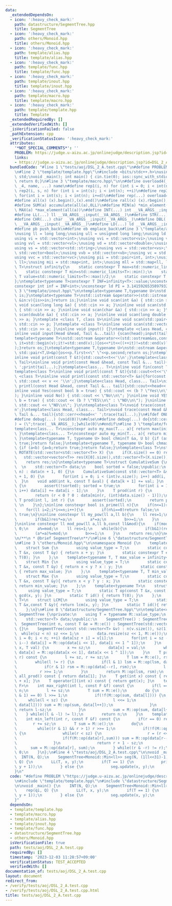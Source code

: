 ```yaml
---
data:
  _extendedDependsOn:
  - icon: ':heavy_check_mark:'
    path: datastructure/SegmentTree.hpp
    title: SegmentTree
  - icon: ':heavy_check_mark:'
    path: others/Monoid.hpp
    title: others/Monoid.hpp
  - icon: ':heavy_check_mark:'
    path: template/alias.hpp
    title: template/alias.hpp
  - icon: ':heavy_check_mark:'
    path: template/func.hpp
    title: template/func.hpp
  - icon: ':heavy_check_mark:'
    path: template/inout.hpp
    title: template/inout.hpp
  - icon: ':heavy_check_mark:'
    path: template/macro.hpp
    title: template/macro.hpp
  - icon: ':heavy_check_mark:'
    path: template/template.hpp
    title: Template
  _extendedRequiredBy: []
  _extendedVerifiedWith: []
  _isVerificationFailed: false
  _pathExtension: cpp
  _verificationStatusIcon: ':heavy_check_mark:'
  attributes:
    '*NOT_SPECIAL_COMMENTS*': ''
    PROBLEM: https://judge.u-aizu.ac.jp/onlinejudge/description.jsp?id=DSL_2_A
    links:
    - https://judge.u-aizu.ac.jp/onlinejudge/description.jsp?id=DSL_2_A
  bundledCode: "#line 1 \"tests/aoj/DSL_2_A.test.cpp\"\n#define PROBLEM \"https://judge.u-aizu.ac.jp/onlinejudge/description.jsp?id=DSL_2_A\"\
    \n#line 2 \"template/template.hpp\"\n#include <bits/stdc++.h>\nusing namespace\
    \ std;\nvoid _main(); int main() { cin.tie(0); ios::sync_with_stdio(false); _main();\
    \ return 0;}\n#line 3 \"template/macro.hpp\"\n\n#define overload4(_1, _2, _3,\
    \ _4, name, ...) name\n#define rep1(i, n) for (int i = 0; i < int(n); ++i)\n#define\
    \ rep2(i, s, n) for (int i = int(s); i < int(n); ++i)\n#define rep3(i, s, n, d)\
    \ for(int i = int(s); i < int(n); i+=d)\n#define rep(...) overload4(__VA_ARGS__,rep3,rep2,rep1)(__VA_ARGS__)\n\
    #define all(x) (x).begin(),(x).end()\n#define rall(x) (x).rbegin(),(x).rend()\n\
    #define SUM(a) accumulate(all(a),0LL)\n#define MIN(a) *min_element(all(a))\n#define\
    \ MAX(a) *max_element(all(a))\n#define INT(...) int __VA_ARGS__;input(__VA_ARGS__)\n\
    #define LL(...) ll __VA_ARGS__;input(__VA_ARGS__)\n#define STR(...) string __VA_ARGS__;input(__VA_ARGS__)\n\
    #define CHR(...) char __VA_ARGS__;input(__VA_ARGS__)\n#define DBL(...) double\
    \ __VA_ARGS__;input(__VA_ARGS__)\n#define LD(...) ld __VA_ARGS__;input(__VA_ARGS__)\n\
    #define pb push_back\n#define eb emplace_back\n#line 3 \"template/alias.hpp\"\n\
    \nusing ll = long long;\nusing ull = unsigned long long;\nusing ld = long double;\n\
    using vi = std::vector<int>;\nusing vvi = std::vector<vi>;\nusing vl = std::vector<ll>;\n\
    using vvl = std::vector<vl>;\nusing vd = std::vector<double>;\nusing vvd = std::vector<vd>;\n\
    using vs = std::vector<std::string>;\nusing vvs = std::vector<vs>;\nusing vb =\
    \ std::vector<bool>;\nusing vvb = std::vector<vb>;\nusing vc = std::vector<char>;\n\
    using vvc = std::vector<vc>;\nusing pii = std::pair<int, int>;\nusing pll = std::pair<ll,\
    \ ll>;\nusing mii = std::map<int, int>;\nusing mll = std::map<ll, ll>;\ntemplate<typename\
    \ T>\nstruct infinity{\n    static constexpr T max=std::numeric_limits<T>::max();\n\
    \    static constexpr T min=std::numeric_limits<T>::min();\n    static constexpr\
    \ T value=std::numeric_limits<T>::max()/2;\n    static constexpr T mvalue=std::numeric_limits<T>::min()/2;\n\
    };\ntemplate<typename T>constexpr T INF=infinity<T>::value;\nconstexpr ll infl=INF<ll>;\n\
    constexpr int inf = INF<int>;\nconstexpr ld PI = 3.1415926535897932384626;\n#line\
    \ 3 \"template/inout.hpp\"\n\ntemplate<typename T,typename U>\nstd::istream &operator>>(std::istream&is,std::pair<T,U>&p){is>>p.first>>p.second;return\
    \ is;}\ntemplate<typename T>\nstd::istream &operator>>(std::istream&is,std::vector<T>&v){for(T\
    \ &in:v){is>>in;}return is;}\ninline void scan(int &a) { std::cin >> a; }\ninline\
    \ void scan(long long &a) { std::cin >> a; }\ninline void scan(std::string &a)\
    \ { std::cin >> a; }\ninline void scan(char &a) { std::cin >> a; }\ninline void\
    \ scan(double &a) { std::cin >> a; }\ninline void scan(long double &a) { std::cin\
    \ >> a; }\ntemplate <class T, class U>\ninline void scan(std::pair<T, U> &p) {\
    \ std::cin >> p; }\ntemplate <class T>\ninline void scan(std::vector<T> &a) {\
    \ std::cin >> a; }\ninline void input() {}\ntemplate <class Head, class... Tail>\n\
    inline void input(Head &head, Tail &...tail) {scan(head);input(tail...);}\n\n\
    template<typename T>\nstd::ostream &operator<<(std::ostream&os,const std::vector<T>&v){for(auto\
    \ it=std::begin(v);it!=std::end(v);){os<<*it<<((++it)!=std::end(v)?\" \":\"\"\
    );}return os;}\ntemplate<typename T,typename U>\nstd::ostream &operator<<(std::ostream&os,const\
    \ std::pair<T,U>&p){os<<p.first<<\" \"<<p.second;return os;}\ntemplate<class T>\n\
    inline void print(const T &t){std::cout<<t<<'\\n';}\ntemplate<class Head, class...\
    \ Tail>\ninline void print(const Head &head, const Tail &... tail){std::cout<<head<<'\
    \ ';print(tail...);}\ntemplate<class... T>\ninline void fin(const T &... a){print(a...);exit(0);}\n\
    template<class T>\ninline void printl(const T &t){std::cout<<t<<'\\n';}\ntemplate\
    \ <class T>\ninline void printl(const std::vector<T> &a){for(const auto &v : a)\
    \ std::cout << v << '\\n';}\ntemplate<class Head, class... Tail>\ninline void\
    \ printl(const Head &head, const Tail &... tail){std::cout<<head<<' ';print(tail...);}\n\
    inline void Yes(const bool b = true) { std::cout << (b ? \"Yes\\n\" : \"No\\n\"\
    ); }\ninline void No() { std::cout << \"No\\n\"; }\ninline void YES(const bool\
    \ b = true) { std::cout << (b ? \"YES\\n\" : \"NO\\n\"); }\ninline void NO() {\
    \ std::cout << \"NO\\n\"; }\n\ntemplate<class T>\nvoid trace(const T &t){std::cerr<<t<<')'<<'\\\
    n';}\ntemplate<class Head, class... Tail>\nvoid trace(const Head &head, const\
    \ Tail &... tail){std::cerr<<head<<' ';trace(tail...);}\n#ifdef ONLINE_JUDGE\n\
    #define debug(...) (void(0))\n#else\n#define debug(...) do{std::cerr<<'('<<#__VA_ARGS__<<\"\
    ) = (\";trace(__VA_ARGS__);}while(0)\n#endif\n#line 3 \"template/func.hpp\"\n\n\
    template<class... T>\nconstexpr auto my_max(T... a){ return max(initializer_list<common_type_t<T...>>{a...});\
    \ }\ntemplate<class... T>\nconstexpr auto my_min(T... a){ return min(initializer_list<common_type_t<T...>>{a...});\
    \ }\ntemplate<typename T, typename U> bool chmin(T &a, U b) {if (a>b) {a=b;return\
    \ true;}return false;}\ntemplate<typename T, typename U> bool chmax(T &a, U b)\
    \ {if (a<b) {a=b;return true;}return false;}\ntemplate<class T>\nstd::vector<std::vector<T>>\
    \ ROTATE(std::vector<std::vector<T>> X) {\n    if(X.size() == 0) return X;\n \
    \   std::vector<vector<T>> res(X[0].size(),std::vector<T>(X.size()));\n    rep(i,X.size())rep(j,X[0].size())res[j][X.size()-i-1]=X[i][j];\n\
    \    return res;\n}\ntemplate<typename T>\nstruct CumulativeSum {\nprivate:  \
    \  \n    std::vector<T> data;\n    bool sorted = false;\npublic:\n    CumulativeSum(int\
    \ n) : data(n + 1, 0) {}\n    CumulativeSum(const std::vector<T> &v) : data(v.size()\
    \ + 1, 0) {\n        for(int i = 0; i < (int)v.size(); i++) add(i, v[i]);\n  \
    \  }\n    void add(int k, const T &val) { data[k + 1] += val; }\n    void build()\
    \ {\n        assert(!sorted); sorted = true;\n        for(int i = 1; i < (int)data.size();\
    \ i++) data[i] += data[i - 1];\n    }\n    T prod(int r) {\n        assert(sorted);\n\
    \        return (r < 0 ? 0 : data[min(r, (int)data.size() - 1)]);\n    }\n   \
    \ T prod(int l, int r) {\n        assert(sorted);\n        return prod(r) - prod(l);\
    \ \n    }\n};\ninline constexpr bool is_prime(ll n){\n    if(n<=1)return false;\n\
    \    for(ll i=2;i*i<=n;i++){\n        if(n%i==0)return false;\n    }\n    return\
    \ true;\n}\ninline constexpr ll my_pow(ll a,ll b){\n    ll res=1;\n    while(b){\n\
    \        if(b&1)res*=a;\n        a*=a;\n        b>>=1;\n    }\n    return res;\n\
    }\ninline constexpr ll mod_pow(ll a,ll b,const ll&mod){\n    if(mod==1)return\
    \ 0;\n    a%=mod;\n    ll res=1;\n    while(b){\n        if(b&1)(res*=a)%=mod;\n\
    \        (a*=a)%=mod;\n        b>>=1;\n    }\n    return res;\n}\n#line 2 \"datastructure/SegmentTree.hpp\"\
    \n/**\n * @brief SegmentTree\n**/\n#line 6 \"datastructure/SegmentTree.hpp\"\n\
    \n#line 3 \"others/Monoid.hpp\"\n\nnamespace Monoid {\n    template<typename T>\n\
    \    struct Sum {\n        using value_type = T;\n        static constexpr T op(const\
    \ T &x, const T &y) { return x + y; }\n        static constexpr T e() { return\
    \ T(0); }\n    };\n    template<typename T, T max_value = infinity<T>::value>\n\
    \    struct Min {\n        using value_type = T;\n        static constexpr T op(const\
    \ T &x, const T &y) { return x < y ? x : y; }\n        static constexpr T e()\
    \ { return max_value; }\n    };\n    template<typename T, T min_value = infinity<T>::mvalue>\n\
    \    struct Max {\n        using value_type = T;\n        static constexpr T op(const\
    \ T &x, const T &y){ return x < y ? y : x; }\n        static constexpr T e(){\
    \ return min_value; }\n    };\n    template<typename T>\n    struct GCD{\n   \
    \     using value_type = T;\n        static T op(const T &x, const T &y) { return\
    \ gcd(x, y); }\n        static T id() { return T(0); }\n    };\n    template<typename\
    \ T>\n    struct LCM{\n        using value_type = T;\n        static T op(const\
    \ T &x,const T &y){ return lcm(x, y); }\n        static T id(){ return T(1); }\n\
    \    };\n}\n#line 8 \"datastructure/SegmentTree.hpp\"\n\ntemplate<class M>\nstruct\
    \ SegmentTree {\nprivate:\n    using T = typename M::value_type;\n    int n, sz;\n\
    \    std::vector<T> data;\npublic:\n    SegmentTree() : SegmentTree(0) {}\n  \
    \  SegmentTree(int n, const T &e = M::e()) : SegmentTree(std::vector<T>(n, e))\
    \ {}\n    SegmentTree(const std::vector<T> &v) : n(v.size()), sz(1) {\n      \
    \  while(sz < n) sz <<= 1;\n        data.resize(sz << 1, M::e());\n        for(int\
    \ i = 0; i < n; ++i) data[sz + i] = v[i];\n        for(int i = sz - 1; i >= 1;\
    \ i--) data[i] = M::op(data[i << 1], data[i << 1 ^ 1]);\n    }\n    void update(int\
    \ x, T val) {\n        x += sz;\n        data[x] = val;\n        while(x >>= 1)\
    \ data[x] = M::op(data[x << 1], data[x << 1 ^ 1]);\n    }\n    T prod(int l, int\
    \ r) const {\n        l += sz, r += sz;\n        T lsm = M::e(), rsm = M::e();\n\
    \        while(l != r) {\n            if(l & 1) lsm = M::op(lsm, data[l++]);\n\
    \            if(r & 1) rsm = M::op(data[--r], rsm);\n            l >>= 1;\n  \
    \          r >>= 1;\n        }\n        return M::op(lsm, rsm);\n    }\n    T\
    \ all_prod() const { return data[1]; }\n    T get(int x) const { return data[sz\
    \ + x]; }\n    T operator[](int x) const { return get(x); }\n    template<class\
    \ F>\n    int max_right(int l, const F &f) const {\n        if(l == n) return\
    \ n;\n        l += sz;\n        T sum = M::e();\n        do {\n            while((l\
    \ & 1) == 0) l >>= 1;\n            if(!f(M::op(sum, data[l]))) {\n           \
    \     while(l < sz) {\n                    l <<= 1;\n                    if(f(M::op(sum,\
    \ data[l]))) sum = M::op(sum, data[l++]);\n                }\n               \
    \ return l-sz;\n            }\n            sum = M::op(sum, data[l++]);\n    \
    \    } while((l & -l) != l);\n        return n;\n    }\n    template<class F>\n\
    \    int min_left(int r, const F &f) const {\n        if(r == 0) return 0;\n \
    \       r += sz;\n        T sum = M::e();\n        do{\n            --r;\n   \
    \         while((r & 1) && r > 1) r >>= 1;\n            if(!f(M::op(data[r],sum)))\
    \ {\n                while(r < sz) {\n                    r = (r << 1) ^ 1;\n\
    \                    if(f(M::op(data[r],sum))) sum = M::op(data[r--], sum);\n\
    \                }\n                return r + 1 - sz;\n            }\n      \
    \      sum = M::op(data[r], sum);\n        } while((r & -r) != r);\n        return\
    \ 0;\n    }\n};\n#line 4 \"tests/aoj/DSL_2_A.test.cpp\"\n\nvoid _main() {\n  \
    \  INT(N, Q);\n    SegmentTree<Monoid::Min<ll>> seg(N, (1ll<<31)-1);\n    rep(qi,\
    \ Q) {\n        LL(T, x, y);\n        if(T == 1) {\n            print(seg.prod(x,\
    \ y + 1));\n        } else {\n            seg.update(x, y);\n        }\n    }\n\
    }\n"
  code: "#define PROBLEM \"https://judge.u-aizu.ac.jp/onlinejudge/description.jsp?id=DSL_2_A\"\
    \n#include \"template/template.hpp\"\n#include \"datastructure/SegmentTree.hpp\"\
    \n\nvoid _main() {\n    INT(N, Q);\n    SegmentTree<Monoid::Min<ll>> seg(N, (1ll<<31)-1);\n\
    \    rep(qi, Q) {\n        LL(T, x, y);\n        if(T == 1) {\n            print(seg.prod(x,\
    \ y + 1));\n        } else {\n            seg.update(x, y);\n        }\n    }\n\
    }"
  dependsOn:
  - template/template.hpp
  - template/macro.hpp
  - template/alias.hpp
  - template/inout.hpp
  - template/func.hpp
  - datastructure/SegmentTree.hpp
  - others/Monoid.hpp
  isVerificationFile: true
  path: tests/aoj/DSL_2_A.test.cpp
  requiredBy: []
  timestamp: '2023-12-03 11:28:57+09:00'
  verificationStatus: TEST_ACCEPTED
  verifiedWith: []
documentation_of: tests/aoj/DSL_2_A.test.cpp
layout: document
redirect_from:
- /verify/tests/aoj/DSL_2_A.test.cpp
- /verify/tests/aoj/DSL_2_A.test.cpp.html
title: tests/aoj/DSL_2_A.test.cpp
---
```

